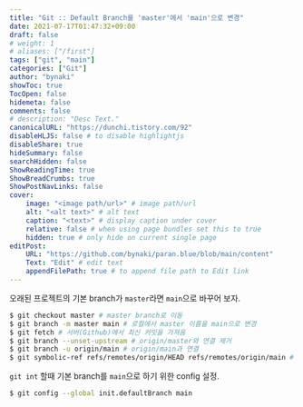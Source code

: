 ```yaml
---
title: "Git :: Default Branch를 'master'에서 'main'으로 변경"
date: 2021-07-17T01:47:32+09:00
draft: false
# weight: 1
# aliases: ["/first"]
tags: ["git", "main"]
categories: ["Git"]
author: "bynaki"
showToc: true
TocOpen: false
hidemeta: false
comments: false
# description: "Desc Text."
canonicalURL: "https://dunchi.tistory.com/92"
disableHLJS: false # to disable highlightjs
disableShare: true
hideSummary: false
searchHidden: false
ShowReadingTime: true
ShowBreadCrumbs: true
ShowPostNavLinks: false
cover:
    image: "<image path/url>" # image path/url
    alt: "<alt text>" # alt text
    caption: "<text>" # display caption under cover
    relative: false # when using page bundles set this to true
    hidden: true # only hide on current single page
editPost:
    URL: "https://github.com/bynaki/paran.blue/blob/main/content"
    Text: "Edit" # edit text
    appendFilePath: true # to append file path to Edit link
---
```


오래된 프로젝트의 기본 branch가 `master`라면 `main`으로 바꾸어 보자.

```bash
$ git checkout master # master branch로 이동
$ git branch -m master main # 로컬에서 master 이름을 main으로 변경
$ git fetch # 서버(Github)에서 최신 커밋을 가져옴
$ git branch --unset-upstream # origin/master와 연결 제거
$ git branch -u origin/main # origin/main과 연결
$ git symbolic-ref refs/remotes/origin/HEAD refs/remotes/origin/main # Default branch를 origin/main으로 업데이트
```

`git int` 할때 기본 branch를 `main`으로 하기 위한 config 설정.

```bash
$ git config --global init.defaultBranch main
```
